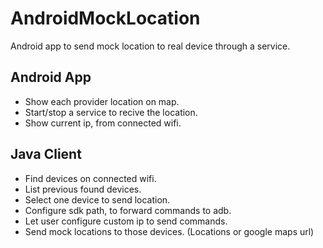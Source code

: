 # AndroidMockLocation
Android app to send mock location to real device through a service.

## Android App
* Show each provider location on map.
* Start/stop a service to recive the location.
* Show current ip, from connected wifi.


## Java Client
* Find devices on connected wifi.
* List previous found devices.
* Select one device to send location.
* Configure sdk path, to forward commands to adb.
* Let user configure custom ip to send commands.
* Send mock locations to those devices. (Locations or google maps url)
